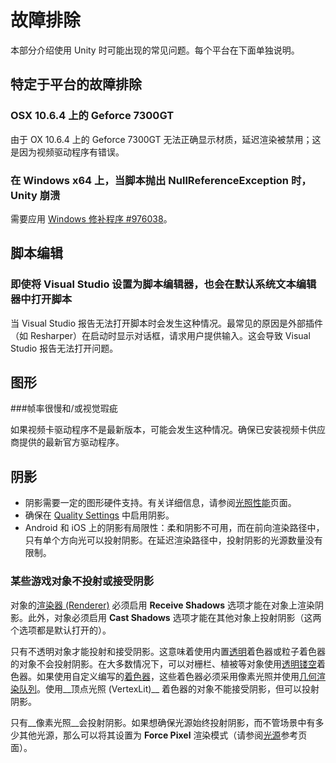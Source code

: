# 故障排除

本部分介绍使用 Unity 时可能出现的常见问题。每个平台在下面单独说明。

## 特定于平台的故障排除

### OSX 10.6.4 上的 Geforce 7300GT

由于 OX 10.6.4 上的 Geforce 7300GT 无法正确显示材质，延迟渲染被禁用；这是因为视频驱动程序有错误。

### 在 Windows x64 上，当脚本抛出 NullReferenceException 时，Unity 崩溃

需要应用 [Windows 修补程序 #976038](http://support.microsoft.com/kb/976038)。

## 脚本编辑

### 即使将 Visual Studio 设置为脚本编辑器，也会在默认系统文本编辑器中打开脚本

当 Visual Studio 报告无法打开脚本时会发生这种情况。最常见的原因是外部插件（如 Resharper）在启动时显示对话框，请求用户提供输入。这会导致 Visual Studio 报告无法打开问题。

## 图形

###帧率很慢和/或视觉瑕疵

如果视频卡驱动程序不是最新版本，可能会发生这种情况。确保已安装视频卡供应商提供的最新官方驱动程序。

## 阴影

* 阴影需要一定的图形硬件支持。有关详细信息，请参阅[光照性能](LightPerformance.html)页面。
* 确保在 [Quality Settings](class-QualitySettings.html) 中启用阴影。
* Android 和 iOS 上的阴影有局限性：柔和阴影不可用，而在前向渲染路径中，只有单个方向光可以投射阴影。在延迟渲染路径中，投射阴影的光源数量没有限制。

### 某些游戏对象不投射或接受阴影

对象的[渲染器 (Renderer)](class-MeshRenderer.html) 必须启用 __Receive Shadows__ 选项才能在对象上渲染阴影。此外，对象必须启用 __Cast Shadows__ 选项才能在其他对象上投射阴影（这两个选项都是默认打开的）。

只有不透明对象才能投射和接受阴影。这意味着使用内置[透明](shader-TransparentFamily.html)着色器或粒子着色器的对象不会投射阴影。在大多数情况下，可以对栅栏、植被等对象使用[透明镂空](shader-TransparentCutoutFamily.html)着色器。如果使用自定义编写的[着色器](Shaders.html)，这些着色器必须采用像素光照并使用[几何渲染队列](SL-SubShaderTags.html)。使用__顶点光照 (VertexLit)__ 着色器的对象不能接受阴影，但可以投射阴影。

只有__像素光照__会投射阴影。如果想确保光源始终投射阴影，而不管场景中有多少其他光源，那么可以将其设置为 __Force Pixel__ 渲染模式（请参阅[光源](class-Light.html)参考页面）。

